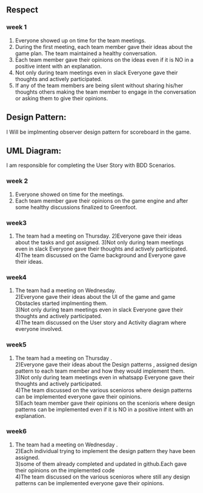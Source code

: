 ## Respect
### week 1
1)	Everyone showed up on time for the team meetings.
2)	During the first meeting, each team member gave their ideas about the game plan. The team maintained a healthy conversation.
3)	Each team member gave their opinions on the ideas even if it is NO in a positive intent with an explanation.
4)	Not only during team meetings even in slack Everyone gave their thoughts and actively participated.
5)	If any of the team members are being silent without sharing his/her thoughts others making the team member to engage in the conversation or asking them to give their opinions.

## Design Pattern:
I Will be implmenting observer design pattern for scoreboard in the game.

## UML Diagram:
I am responsible for completing the User Story with BDD Scenarios.

### week 2

1) Everyone showed on time for the meetings.
2) Each team member gave their opinions on the game engine and after some healthy discussions finalized to Greenfoot.

### week3
1) The team had a meeting on Thursday.
2)Everyone gave their ideas about the tasks and got assigned.
3)Not only during team meetings even in slack Everyone gave their thoughts and actively participated.
 4)The team discussed on the Game background  and Everyone gave their ideas.
 

### week4
1) The team had a meeting on Wednesday.</br>
2)Everyone gave their ideas about the UI of the game and game Obstacles started implmenting them.</br>
3)Not only during team meetings even in slack Everyone gave their thoughts and actively participated.</br>
4)The team discussed on the User story and Activity diagram where everyone involved.</br>
 
### week5

1) The team had a meeting on Thursday .</br>
2)Everyone gave their ideas about the Design patterns , assigned design pattern to each team member and how they would implement them.</br>
3)Not only during team meetings even in whatsapp Everyone gave their thoughts and actively participated.</br>
4)The team discussed on the various scenioros where design patterns can be implemented everyone gave their opinions.</br>
5)Each team member gave their opinions on the scenioris where design patterns can be implemented even if it is NO in a positive intent with an explanation.

### week6
1) The team had a meeting on Wednesday .</br>
2)Each individual trying to implement the design pattern they have been assigned.</br>
3)some of them already completed and updated in github.Each gave their opinions on the implemented code</br>
4)The team discussed on the various scenioros where still any design patterns can be implemented everyone gave their opinions.</br>








